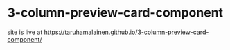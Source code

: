# 3-column-preview-card-component

site is live at https://taruhamalainen.github.io/3-column-preview-card-component/
